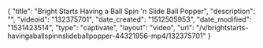 {
    "title": "Bright Starts Having a Ball Spin 'n Slide Ball Popper",
    "description": "",
    "videoid": "132375701",
    "date_created": "1512505953",
    "date_modified": "1531423514",
    "type": "captivate",
    "layout": "video",
    "url": "\/v\/brightstarts-havingaballspinnslideballpopper-44321956-mp4\/132375701"
}